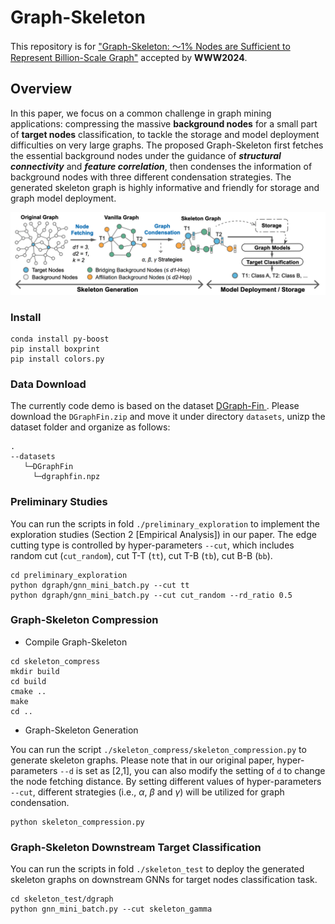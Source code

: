# Graph-Skeleton

This repository is for ["Graph-Skeleton: ～1% Nodes are Sufficient to Represent
Billion-Scale Graph"](https://arxiv.org/abs/2402.09565) accepted by **WWW2024**.

## Overview

In this paper, we focus on a common challenge in graph mining applications: compressing the massive **background nodes** for a small part of **target nodes** classification, to tackle the storage and model deployment difficulties on very large graphs. 
The proposed Graph-Skeleton first fetches the essential background nodes under the guidance of _**structural connectivity**_ and _**feature correlation**_, then condenses the information of background nodes with three different condensation strategies. The generated skeleton graph is highly informative and friendly for storage and graph model deployment.

![fig1](./figs/model.png)


### Install


```shell
conda install py-boost
pip install boxprint
pip install colors.py
```

### Data Download

The currently code demo is based on the dataset [DGraph-Fin
](https://dgraph.xinye.com/dataset). Please download the `DGraphFin.zip` and move it under directory `datasets`, unizp the dataset folder and organize as follows:
```
.
--datasets
   └─DGraphFin
     └─dgraphfin.npz
```

### Preliminary Studies

You can run the scripts in fold `./preliminary_exploration` to implement the exploration studies (Section 2 [Empirical Analysis]) in our paper.
The edge cutting type is controlled by hyper-parameters `--cut`, which includes random cut (`cut_random`), cut T-T (`tt`), cut T-B (`tb`), cut B-B (`bb`).

```shell
cd preliminary_exploration
python dgraph/gnn_mini_batch.py --cut tt
python dgraph/gnn_mini_batch.py --cut cut_random --rd_ratio 0.5
```

### Graph-Skeleton Compression

* Compile Graph-Skeleton

```shell
cd skeleton_compress
mkdir build
cd build
cmake ..
make
cd ..
```

* Graph-Skeleton Generation

You can run the script `./skeleton_compress/skeleton_compression.py` to generate skeleton graphs. Please note that in our original paper, hyper-parameters `--d` is set as [2,1], you can also modify the setting of `d` to change the node fetching distance. 
By setting different values of hyper-parameters `--cut`, different strategies (i.e., $\alpha$, $\beta$ and $\gamma$) will be utilized for graph condensation.

```shell
python skeleton_compression.py
```

### Graph-Skeleton Downstream Target Classification

You can run the scripts in fold `./skeleton_test` to deploy the generated skeleton graphs on downstream GNNs for target nodes classification task.

```shell
cd skeleton_test/dgraph
python gnn_mini_batch.py --cut skeleton_gamma
```

<!-- 
## Dependencies

- Python (3.8.3)
- PyTorch (>=1.6.0)

 (see `setup.py` for the full list)


## Installation
**From source**:

```bash
git clone https://github.com/caolinfeng/OoDHDR-codec OodHDR_codec
cd OodHDR_codec
pip install -U pip && pip install -e .
```

## Data Download

SDR training datasets can be downloaded from:
- [DIV2K](https://data.vision.ee.ethz.ch/cvl/DIV2K)
- [Flickr2K](http://cv.snu.ac.kr/research/EDSR/Flickr2K.tar)

HDR training datasets (.hdr) can be downloaded from:
- [HDRIHEVEN](https://hdrihaven.com/hdris/)
- [pfstools (HDR Image Gallery)](http://pfstools.sourceforge.net/hdr_gallery.html)
- [HDRLabs](http://www.hdrlabs.com/sibl/archive/)
- [Funt and Shi 2010](https://www2.cs.sfu.ca/~colour/data/funt_hdr/)

Evaluation datasets:
- [HDR (Google Drive)](https://drive.google.com/drive/folders/1U_GN4UARkLFve3UjvRhNKs56z6dcH-WI?usp=sharing)
- [SDR-Kodak](http://r0k.us/graphics/kodak/)

## Usage

### Training

A training script with a regularization & fusion loss is provided in
`examples/train_ood.py`. Please specify the corresponding HDR & SDR datasets in the file. The custom ImageFolder structure in our project only supports for the RGBE (.hdr) input currently.

You can run the script for a training pipeline:

```bash
python examples/train_ood.py --lambda 12 --epochs 250 --cuda --save --gpu 0,1,2,3 --batch-size 32 --rw 1e-5 --pw 2 --sdr_w 0.95 
```
> **Note:** 'rw, pw, sdr_w' are the hyper-parameters of the constructed loss. To achevie the optimal performance of a certain network, it is recommended to use the grid search.
You can also modify other parameters to change the model and training strategy in the file or cmd.

### Evaluation

To evaluate a trained model on HDR and SDR dataset, evaluation scripts (`examples/test_hdr.py`, `examples/test_sdr.py`) are provided. Please modify the testing dataset path in the corresponding file, and specify the trained model path in cmd: 

```bash
python examples/test_hdr.py --pth /XXX.pth.tar
```
```bash
python examples/test_sdr.py --pth /XXX.pth.tar
```

* The PyTorch pre-trained models can be downloaded [here (Google Drive)](https://drive.google.com/drive/folders/1FPUvTdN0JkoNJjm3FHDyrdPtLrddUxOm?usp=sharing)

### Quality Assessement

To assess the compression performance on HDR images, the evaluation metrics of puPSNR, puSSIM and HDR-VDP (3.0.6) are used, the source codes (Matlab version) can be [downloaded here](http://resources.mpi-inf.mpg.de/hdr/vdp/). 

## Citation

If you find this code useful, please cite our paper:

```
@inproceedings{Cao2020OodHDR,
  title     = {OoDHDR-Codec: Out-of-Distribution Generalization for HDR Image Compression},
  author    = {Linfeng Cao, Aofan Jiang, Wei Li, Huaying Wu and Nanyang Ye},
  booktitle = {Proceedings of the Thirty-Sixth AAAI Conference on Artificial Intelligence (AAAI)},
  year      = {2022}
}
```

## Related link
 * This project is developed based on [CompressAI library](https://github.com/InterDigitalInc/CompressAI)
 -->
